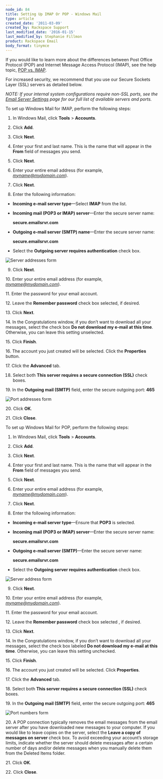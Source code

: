 ```yaml
---
node_id: 84
title: Setting Up IMAP Or POP - Windows Mail
type: article
created_date: '2011-03-09'
created_by: Rackspace Support
last_modified_date: '2016-01-15'
last_modified_by: Stephanie Fillmon
product: Rackspace Email
body_format: tinymce
---
```


If you would like to learn more about the differences between Post
Office Protocol (POP) and Internet Message Access Protocol (IMAP), see
the help topic, [POP vs.
IMAP](/how-to/imap-and-pop-mail-protocol-comparison).

For increased security, we recommend that you use our Secure Sockets
Layer (SSL) servers as detailed below.

*NOTE: If your internal system configurations require non-SSL ports, see
the [Email Server
Settings](http://www.rackspace.com/apps/support/portal/1088) page for
our full list of available servers and ports.*

To set up Windows Mail for IMAP, perform the following steps:

1.    In Windows Mail, click **Tools** &gt; **Accounts**.

2.    Click **Add**.

3.    Click **Next**.

4.    Enter your first and last name. This is the name that will appear
in the **From** field of messages you send.

5.    Click **Next**.

6.    Enter your entire email address (for example,
*myname@mydomain.com*).

7.    Click **Next**.

8.    Enter the following information:

-   **Incoming e-mail server type**&mdash;Select **IMAP** from the list.
-   **Incoming mail (POP3 or IMAP) server**&mdash;Enter the secure server
    name:

    **secure.emailsrvr.com**

-   **Outgoing e-mail server (SMTP) name**&mdash;Enter the secure server name:

    **secure.emailsrvr.com**

-   Select the **Outgoing server requires authentication** check box.


![ Server addresses
form](http://c458714.r14.cf2.rackcdn.com/EA_ServerSettings_01.png)

9.    Click **Next**.

10\. Enter your entire email address (for example,
*myname@mydomain.com*).

11\. Enter the password for your email account.

12\. Leave the **Remember password** check box selected, if desired.

13\. Click **Next**.

14\. In the Congratulations window, if you don&rsquo;t want to download all
your messages, select the check box **Do not download my e-mail at this
time**. Otherwise, you can leave this setting unselected.

15\. Click **Finish**.

16\. The account you just created will be selected. Click the
**Properties** button.

17\. Click the **Advanced** tab.

18.  Select both **This server requires a secure connection (SSL)**
check boxes.

19\. In the **Outgoing mail (SMTP)** field, enter the secure outgoing
port: **465**

![ Port addresses
form](http://c458714.r14.cf2.rackcdn.com/EA_AdvancedSettings_02.png)

20\. Click **OK**.

21\. Click **Close**.

To set up Windows Mail for POP, perform the following steps:

1.    In Windows Mail, click **Tools** &gt; **Accounts**.

2.    Click **Add**.

3.    Click **Next**.

4.    Enter your first and last name. This is the name that will appear
in the **From** field of messages you send.

5.    Click **Next**.

6.    Enter your entire email address (for example,
*myname@mydomain.com*).

7.    Click **Next**.

8.    Enter the following information:

-   **Incoming e-mail server type**&mdash;Ensure that **POP3** is selected.
-   **Incoming mail (POP3 or IMAP) server**&mdash;Enter the secure server
    name:

    **secure.emailsrvr.com**

-   **Outgoing e-mail server (SMTP)**&mdash;Enter the secure server name:

    **secure.emailsrvr.com**

-   Select the **Outgoing server requires authentication** check box.


![ Server address
form](http://c458716.r16.cf2.rackcdn.com/EA_SetupServers_01.png)

9.    Click **Next**.

10\. Enter your entire email address (for example,
*myname@mydomain.com*).

11\. Enter the password for your email account.

12\. Leave the **Remember password** check box selected , if desired.

13\. Click **Next**.

14\. In the Congratulations window, if you don&rsquo;t want to download all
your messages, select the check box labeled **Do not download my e-mail
at this time**. Otherwise, you can leave this setting unchecked.

15\. Click **Finish**.

16\. The account you just created will be selected. Click **Properties**.

17\. Click the **Advanced** tab.

18\. Select both **This server requires a secure connection (SSL)** check
boxes.

19\. In the **Outgoing mail (SMTP)** field, enter the secure outgoing
port: **465**

![ Port numbers
form](http://c458716.r16.cf2.rackcdn.com/EA_AdvancedSettings_02.png)

20\. A POP connection typically removes the email messages from the email
server after you have downloaded new messages to your computer.  If you
would like to leave copies on the server, select the **Leave a copy of
messages on server** check box. To avoid exceeding your account&rsquo;s
storage limits, indicate whether the server should delete messages after
a certain number of days and/or delete messages when you manually delete
them from the Deleted Items folder.

21\. Click **OK**.

22\. Click **Close**.

